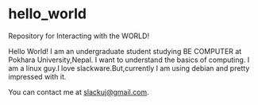 # hello_world
Repository for Interacting with the WORLD!

Hello World!
I am an undergraduate student studying BE COMPUTER at Pokhara University,Nepal.
I want to understand the basics of computing.
I am a linux guy.I love slackware.But,currently I am using debian and pretty impressed with it.

You can contact me at slackuj@gmail.com.
